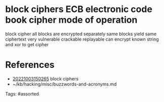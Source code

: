 # block ciphers ECB electronic code book cipher mode of operation
block cipher
all blocks are encrypted separately
same blocks yield same ciphertext
very vulnerable
crackable
replayable
can encrypt known string and xor to get cipher

# References
- [20221003150265](/zet/20221003150265/README.md) block ciphers
- ~/kb/hacking/misc/buzzwords-and-acronyms.md

Tags:
    #assorted

